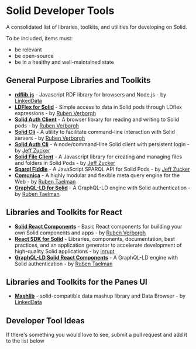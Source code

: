 # Solid Developer Tools
	
A consolidated list of libraries, toolkits, and utilities for developing on Solid.
	
To be included, items must:
- be relevant
- be open-source
- be in a healthy and well-maintained state
	
## General Purpose Libraries and Toolkits

* **[rdflib.js](https://github.com/linkeddata/rdflib.js)**
\- Javascript RDF library for browsers and Node.js
\- by [LinkedData](https://github.com/linkeddata/rdflib.js/)
* **[LDFlex for Solid](https://github.com/solid/query-ldflex)**
\- Simple access to data in Solid pods through LDflex expressions
\- by [Ruben Verborgh](https://ruben.verborgh.org/)
* **[Solid Auth Client](https://github.com/solid/solid-auth-client)**
\- A browser library for reading and writing to Solid pods
\- by [Ruben Verborgh](https://ruben.verborgh.org/)
* **[Solid Cli](https://github.com/solid/solid-cli)**
\- A utility to facilitate command-line interaction with Solid servers
\- by [Ruben Verborgh](https://ruben.verborgh.org/)
* **[Solid Auth Cli](https://github.com/jeff-zucker/solid-auth-cli)**
\- A node/command-line Solid client with persistent login
\- by [Jeff Zucker](https://github.com/jeff-zucker/)
* **[Solid File Client](https://github.com/jeff-zucker/solid-file-client)**
\- A Javascript library for creating and managing files and folders in Solid Pods
\- by [Jeff Zucker](https://github.com/jeff-zucker/)
* **[Sparql Fiddle](https://github.com/jeff-zucker/sparql-fiddle)**
\- A JavaScript SPARQL API for Solid Pods
\- by [Jeff Zucker](https://github.com/jeff-zucker/)
* **[Comunica](https://github.com/comunica/comunica)**
\- A highly modular and flexible meta query engine for the Web
\- by [Ruben Taelman](https://www.rubensworks.net/)
* **[GraphQL-LD for Solid](https://github.com/rubensworks/graphql-ld-comunica-solid.js)**
\- A GraphQL-LD engine with Solid authentication 
\- by [Ruben Taelman](https://www.rubensworks.net/)

## Libraries and Toolkits for React

* **[Solid React Components](https://github.com/solid/react-components)**
\- Basic React components for building your own Solid components and apps
\- by [Ruben Verborgh](https://ruben.verborgh.org/)
* **[React SDK for Solid](https://github.com/inrupt-inc/solid-react-sdk)**
\- Libraries, components, documentation, best practices, and an application generator to accelerate development of high-quality Solid applications
\- by [inrupt](https://www.inrupt.com)
* **[GraphQL-LD Solid React Components](https://github.com/rubensworks/solid-react-graphql-ld.js)**
\- A GraphQL-LD engine with Solid authentication 
\- by [Ruben Taelman](https://www.rubensworks.net/)

## Libraries and Toolkits for the Panes UI

* **[Mashlib](https://github.com/linkeddata/mashlib)**
\- solid-compatible data mashup library and Data Browser
\- by [LinkedData](https://github.com/linkeddata/rdflib.js/)


## Developer Tool Ideas
	
If there's something you would love to see, submit a pull request and add it to the list below

